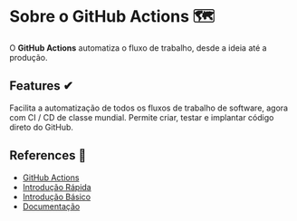 # Sobre o GitHub Actions :world_map:

O **GitHub Actions** automatiza o fluxo de trabalho, desde a ideia até a produção.

## Features ✔

Facilita a automatização de todos os fluxos de trabalho de software, agora com CI / CD de classe mundial. 
Permite criar, testar e implantar código direto do GitHub. 

## References 👀
- [GitHub Actions](https://github.com/features/actions)
- [Introdução Rápida](https://docs.github.com/pt/actions/quickstart)
- [Introdução Básico](https://docs.github.com/pt/actions/learn-github-actions/understanding-github-actions)
- [Documentação](https://docs.github.com/pt/actions)
